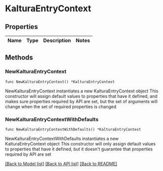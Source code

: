 # KalturaEntryContext

## Properties

Name | Type | Description | Notes
------------ | ------------- | ------------- | -------------

## Methods

### NewKalturaEntryContext

`func NewKalturaEntryContext() *KalturaEntryContext`

NewKalturaEntryContext instantiates a new KalturaEntryContext object
This constructor will assign default values to properties that have it defined,
and makes sure properties required by API are set, but the set of arguments
will change when the set of required properties is changed

### NewKalturaEntryContextWithDefaults

`func NewKalturaEntryContextWithDefaults() *KalturaEntryContext`

NewKalturaEntryContextWithDefaults instantiates a new KalturaEntryContext object
This constructor will only assign default values to properties that have it defined,
but it doesn't guarantee that properties required by API are set


[[Back to Model list]](../README.md#documentation-for-models) [[Back to API list]](../README.md#documentation-for-api-endpoints) [[Back to README]](../README.md)


